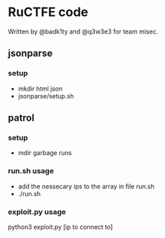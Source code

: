 # RuCTFE code

Written by @badk1ty and @q3w3e3 for team misec.

## jsonparse
### setup
* mkdir html json  
* jsonparse/setup.sh

## patrol
### setup
* mdir garbage runs

### run.sh usage
* add the nessecary ips to the array in file run.sh  
* ./run.sh

### exploit.py usage
python3 exploit.py [ip to connect to]
